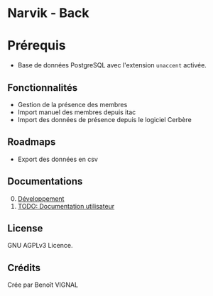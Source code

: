 # Narvik - Back

# Prérequis
- Base de données PostgreSQL avec l'extension `unaccent` activée.

## Fonctionnalités
- Gestion de la présence des membres
- Import manuel des membres depuis itac
- Import des données de présence depuis le logiciel Cerbère

## Roadmaps
- Export des données en csv

## Documentations

0. [Développement](docs/0.README.md)
1. [TODO: Documentation utilisateur](./)


## License

GNU AGPLv3 Licence.

## Crédits
Crée par Benoît VIGNAL
